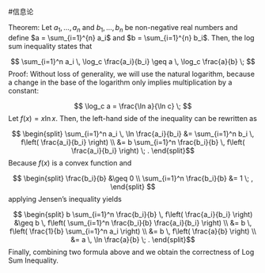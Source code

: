 #信息论 



Theorem: Let $a_1, \ldots, a_n$ and $b_1, \ldots, b_n$ be non-negative real numbers and define $a = \sum_{i=1}^{n} a_i$ and $b = \sum_{i=1}^{n} b_i$. Then, the log sum inequality states that

$$ \sum_{i=1}^n a_i \, \log_c \frac{a_i}{b_i} \geq a \, \log_c \frac{a}{b} \; $$
Proof: Without loss of generality, we will use the natural logarithm, because a change in the base of the logarithm only implies multiplication by a constant:

$$ \log_c a = \frac{\ln a}{\ln c} \; $$
Let $f(x) = x \ln x$. Then, the left-hand side of the inequality can be rewritten as

$$ \begin{split} \sum_{i=1}^n a_i \, \ln \frac{a_i}{b_i} &= \sum_{i=1}^n b_i \, f\left( \frac{a_i}{b_i} \right) \\ &= b \sum_{i=1}^n \frac{b_i}{b} \, f\left( \frac{a_i}{b_i} \right) \; . \end{split}$$
Because $f(x)$ is a convex function and

$$ \begin{split} \frac{b_i}{b} &\geq 0 \\ \sum_{i=1}^n \frac{b_i}{b} &= 1 \; , \end{split} $$
applying Jensen’s inequality yields

$$ \begin{split} b \sum_{i=1}^n \frac{b_i}{b} \, f\left( \frac{a_i}{b_i} \right) &\geq b \, f\left( \sum_{i=1}^n \frac{b_i}{b} \frac{a_i}{b_i} \right) \\ &= b \, f\left( \frac{1}{b} \sum_{i=1}^n a_i \right) \\ &= b \, f\left( \frac{a}{b} \right) \\ &= a \, \ln \frac{a}{b} \; . \end{split}$$
Finally, combining two formula above and we obtain the correctness of Log Sum Inequality.

